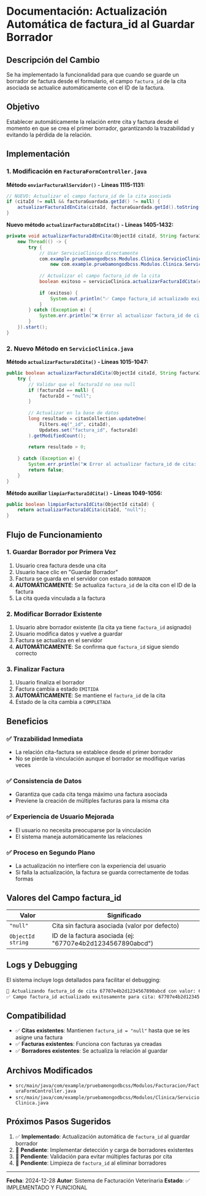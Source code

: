 # Documentación: Actualización Automática de factura_id al Guardar Borrador

## Descripción del Cambio

Se ha implementado la funcionalidad para que cuando se guarde un borrador de factura desde el formulario, el campo `factura_id` de la cita asociada se actualice automáticamente con el ID de la factura.

## Objetivo

Establecer automáticamente la relación entre cita y factura desde el momento en que se crea el primer borrador, garantizando la trazabilidad y evitando la pérdida de la relación.

## Implementación

### 1. Modificación en `FacturaFormController.java`

**Método `enviarFacturaAlServidor()` - Líneas 1115-1131:**
```java
// NUEVO: Actualizar el campo factura_id de la cita asociada
if (citaId != null && facturaGuardada.getId() != null) {
    actualizarFacturaIdEnCita(citaId, facturaGuardada.getId().toString());
}
```

**Nuevo método `actualizarFacturaIdEnCita()` - Líneas 1405-1432:**
```java
private void actualizarFacturaIdEnCita(ObjectId citaId, String facturaId) {
    new Thread(() -> {
        try {
            // Usar ServicioClinica directamente
            com.example.pruebamongodbcss.Modulos.Clinica.ServicioClinica servicioClinica = 
                new com.example.pruebamongodbcss.Modulos.Clinica.ServicioClinica();
            
            // Actualizar el campo factura_id de la cita
            boolean exitoso = servicioClinica.actualizarFacturaIdCita(citaId, facturaId);
            
            if (exitoso) {
                System.out.println("✅ Campo factura_id actualizado exitosamente");
            }
        } catch (Exception e) {
            System.err.println("❌ Error al actualizar factura_id de cita: " + e.getMessage());
        }
    }).start();
}
```

### 2. Nuevo Método en `ServicioClinica.java`

**Método `actualizarFacturaIdCita()` - Líneas 1015-1047:**
```java
public boolean actualizarFacturaIdCita(ObjectId citaId, String facturaId) {
    try {
        // Validar que el facturaId no sea null
        if (facturaId == null) {
            facturaId = "null";
        }
        
        // Actualizar en la base de datos
        long resultado = citasCollection.updateOne(
            Filters.eq("_id", citaId),
            Updates.set("factura_id", facturaId)
        ).getModifiedCount();
        
        return resultado > 0;
        
    } catch (Exception e) {
        System.err.println("❌ Error al actualizar factura_id de cita: " + e.getMessage());
        return false;
    }
}
```

**Método auxiliar `limpiarFacturaIdCita()` - Líneas 1049-1056:**
```java
public boolean limpiarFacturaIdCita(ObjectId citaId) {
    return actualizarFacturaIdCita(citaId, "null");
}
```

## Flujo de Funcionamiento

### 1. Guardar Borrador por Primera Vez
1. Usuario crea factura desde una cita
2. Usuario hace clic en "Guardar Borrador"
3. Factura se guarda en el servidor con estado `BORRADOR`
4. **AUTOMÁTICAMENTE**: Se actualiza `factura_id` de la cita con el ID de la factura
5. La cita queda vinculada a la factura

### 2. Modificar Borrador Existente
1. Usuario abre borrador existente (la cita ya tiene `factura_id` asignado)
2. Usuario modifica datos y vuelve a guardar
3. Factura se actualiza en el servidor
4. **AUTOMÁTICAMENTE**: Se confirma que `factura_id` sigue siendo correcto

### 3. Finalizar Factura
1. Usuario finaliza el borrador
2. Factura cambia a estado `EMITIDA`
3. **AUTOMÁTICAMENTE**: Se mantiene el `factura_id` de la cita
4. Estado de la cita cambia a `COMPLETADA`

## Beneficios

### ✅ **Trazabilidad Inmediata**
- La relación cita-factura se establece desde el primer borrador
- No se pierde la vinculación aunque el borrador se modifique varias veces

### ✅ **Consistencia de Datos**
- Garantiza que cada cita tenga máximo una factura asociada
- Previene la creación de múltiples facturas para la misma cita

### ✅ **Experiencia de Usuario Mejorada**
- El usuario no necesita preocuparse por la vinculación
- El sistema maneja automáticamente las relaciones

### ✅ **Proceso en Segundo Plano**
- La actualización no interfiere con la experiencia del usuario
- Si falla la actualización, la factura se guarda correctamente de todas formas

## Valores del Campo factura_id

| Valor | Significado |
|-------|-------------|
| `"null"` | Cita sin factura asociada (valor por defecto) |
| `ObjectId string` | ID de la factura asociada (ej: "67707e4b2d1234567890abcd") |

## Logs y Debugging

El sistema incluye logs detallados para facilitar el debugging:

```bash
🔗 Actualizando factura_id de cita 67707e4b2d1234567890abcd con valor: 67708f5c3e2345678901bcde
✅ Campo factura_id actualizado exitosamente para cita: 67707e4b2d1234567890abcd
```

## Compatibilidad

- ✅ **Citas existentes**: Mantienen `factura_id = "null"` hasta que se les asigne una factura
- ✅ **Facturas existentes**: Funciona con facturas ya creadas
- ✅ **Borradores existentes**: Se actualiza la relación al guardar

## Archivos Modificados

- `src/main/java/com/example/pruebamongodbcss/Modulos/Facturacion/FacturaFormController.java`
- `src/main/java/com/example/pruebamongodbcss/Modulos/Clinica/ServicioClinica.java`

## Próximos Pasos Sugeridos

1. ✅ **Implementado**: Actualización automática de `factura_id` al guardar borrador
2. 🔄 **Pendiente**: Implementar detección y carga de borradores existentes
3. 🔄 **Pendiente**: Validación para evitar múltiples facturas por cita
4. 🔄 **Pendiente**: Limpieza de `factura_id` al eliminar borradores

---
**Fecha**: 2024-12-28
**Autor**: Sistema de Facturación Veterinaria
**Estado**: ✅ IMPLEMENTADO Y FUNCIONAL 